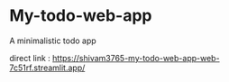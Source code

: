 # My-todo-web-app
A minimalistic todo app

direct link : https://shivam3765-my-todo-web-app-web-7c51rf.streamlit.app/
